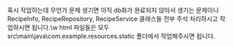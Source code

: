 혹시 작업하는데 무언가 문제 생기면 아직 db화가 완료되지 않아서 생기는 문제이니 RecipeInfo, RecipeRepository, RecipeService 클래스들 전부 주석 처리하시고 작업하시면 됩니다.\w
html 파일들은 모두 src\main\java\com.example.resources.static 폴더에서 작업해주시면 됩니다.
